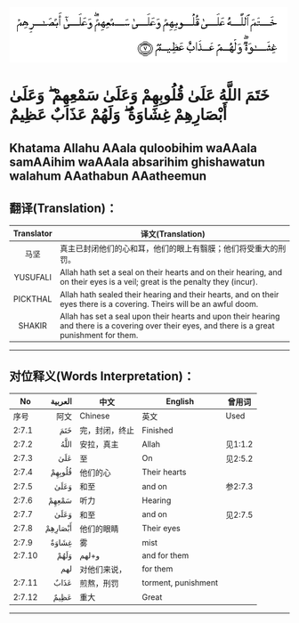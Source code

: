 ![002:007](images/002_007.gif)

#  خَتَمَ اللَّهُ عَلَىٰ قُلُوبِهِمْ وَعَلَىٰ سَمْعِهِمْ ۖ وَعَلَىٰ أَبْصَارِهِمْ غِشَاوَةٌ ۖ وَلَهُمْ عَذَابٌ عَظِيمٌ 

## Khatama Allahu AAala quloobihim waAAala samAAihim waAAala absarihim ghishawatun walahum AAathabun AAatheemun

## 翻译(Translation)：

| Translator | 译文(Translation)                                            |
|:----------:| ------------------------------------------------------------ |
| 马坚       | 真主已封闭他们的心和耳，他们的眼上有翳膜；他们将受重大的刑罚。 |
| YUSUFALI   | Allah hath set a seal on their hearts and on their hearing, and on their eyes is a veil; great is the penalty they (incur). |
| PICKTHAL   | Allah hath sealed their hearing and their hearts, and on their eyes there is a covering. Theirs will be an awful doom. |
| SHAKIR     | Allah has set a seal upon their hearts and upon their hearing and there is a covering over their eyes, and there is a great punishment for them. |

---

## 对位释义(Words Interpretation)：

| No    | العربية | 中文           | English  | 曾用词 |
| ----- | -------:| -------------- | -------- | ------ |
| 序号  | 阿文    | Chinese        | 英文     | Used |
| 2:7.1 | خَتَمَ | 完，封闭，终止 | Finished |        |
|2:7.2 |	اللَّهُ |	安拉，真主 |	Allah |	见1:1.2|
|2:7.3 |	عَلَىٰ |	至 |	On |	见2:5.2|
|2:7.4 |	قُلُوبِهِمْ |	他们的心 |	Their hearts	|  |
|2:7.5 |	وَعَلَىٰ |	和至 |	and on |	参2:7.3|
|2:7.6 |	سَمْعِهِمْ |	听力 |	Hearing |	|
|2:7.7 |	وَعَلَىٰ |	和至 |	and on |	见2:7.5|
|2:7.8 |	أَبْصَارِهِمْ |	他们的眼睛 |	Their eyes	|  |
|2:7.9 |	غِشَاوَةٌ |	雾 |	mist	|  |
|2:7.10 |	وَلَهُمْ	| و+لهم   |	and for them	|  |
|  |	لهم |	对他们来说， |	for them	|  |
|2:7.11 |	عَذَابٌ |	煎熬，刑罚 |	torment, punishment	|  |
|2:7.12 |	عَظِيمٌ |	重大 |	Great	|  |

---
